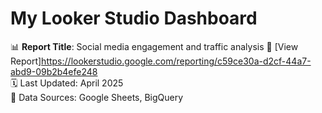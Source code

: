 # My Looker Studio Dashboard

📊 **Report Title**: Social media engagement and traffic analysis 
🔗 [View Report]https://lookerstudio.google.com/reporting/c59ce30a-d2cf-44a7-abd9-09b2b4efe248  
🗓️ Last Updated: April 2025  
🧩 Data Sources: Google Sheets, BigQuery  

